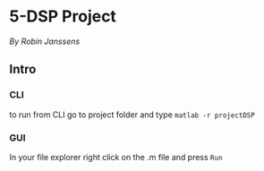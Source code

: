 # 5-DSP Project

*By Robin Janssens*

## Intro

### CLI
to run from CLI go to project folder and type `matlab -r projectDSP`

### GUI
In your file explorer right click on the .m file and press `Run`
